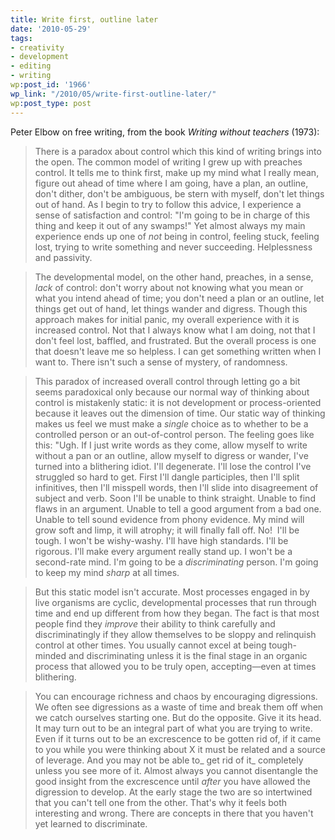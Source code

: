 ```yaml
---
title: Write first, outline later
date: '2010-05-29'
tags:
- creativity
- development
- editing
- writing
wp:post_id: '1966'
wp_link: "/2010/05/write-first-outline-later/"
wp:post_type: post
---
```


Peter Elbow on free writing, from the book _Writing without teachers_ (1973):

> There is a paradox about control which this kind of writing brings into the open. The common model of writing I grew up with preaches control. It tells me to think first, make up my mind what I really mean, figure out ahead of time where I am going, have a plan, an outline, don't dither, don't be ambiguous, be stern with myself, don't let things out of hand. As I begin to try to follow this advice, I experience a sense of satisfaction and control: "I'm going to be in charge of this thing and keep it out of any swamps!" Yet almost always my main experience ends up one of _not_ being in control, feeling stuck, feeling lost, trying to write something and never succeeding. Helplessness and passivity.

>

> The developmental model, on the other hand, preaches, in a sense, _lack_ of control: don't worry about not knowing what you mean or what you intend ahead of time; you don't need a plan or an outline, let things get out of hand, let things wander and digress. Though this approach makes for initial panic, my overall experience with it is increased control. Not that I always know what I am doing, not that I don't feel lost, baffled, and frustrated. But the overall process is one that doesn't leave me so helpless. I can get something written when I want to. There isn't such a sense of mystery, of randomness.

>

> This paradox of increased overall control through letting go a bit seems paradoxical only because our normal way of thinking about control is mistakenly static: it is not development or process-oriented because it leaves out the dimension of time. Our static way of thinking makes us feel we must make a _single_ choice as to whether to be a controlled person or an out-of-control person. The feeling goes like this: "Ugh. If I just write words as they come, allow myself to write without a pan or an outline, allow myself to digress or wander, I've turned into a blithering idiot. I'll degenerate. I'll lose the control I've struggled so hard to get. First I'll dangle participles, then I'll split infinitives, then I'll misspell words, then I'll slide into disagreement of subject and verb. Soon I'll be unable to think straight. Unable to find flaws in an argument. Unable to tell a good argument from a bad one. Unable to tell sound evidence from phony evidence. My mind will grow soft and limp, it will atrophy; it will finally fall off. No!  I'll be tough. I won't be wishy-washy. I'll have high standards. I'll be rigorous. I'll make every argument really stand up. I won't be a second-rate mind. I'm going to be a _discriminating_ person. I'm going to keep my mind _sharp_ at all times.

>

> But this static model isn't accurate. Most processes engaged in by live organisms are cyclic, developmental processes that run through time and end up different from how they began. The fact is that most people find they _improve_ their ability to think carefully and discriminatingly if they allow themselves to be sloppy and relinquish control at other times. You usually cannot excel at being tough-minded and discriminating unless it is the final stage in an organic process that allowed you to be truly open, accepting—even at times blithering.

>

> You can encourage richness and chaos by encouraging digressions. We often see digressions as a waste of time and break them off when we catch ourselves starting one. But do the opposite. Give it its head. It may turn out to be an integral part of what you are trying to write. Even if it turns out to be an excrescence to be gotten rid of, if it came to you while you were thinking about X it must be related and a source of leverage. And you may not be able to_ get rid of it_ completely unless you see more of it. Almost always you cannot disentangle the good insight from the excrescence until _after_ you have allowed the digression to develop. At the early stage the two are so intertwined that you can't tell one from the other. That's why it feels both interesting and wrong. There are concepts in there that you haven't yet learned to discriminate.
